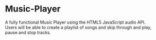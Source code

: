 # Music-Player
A fully functional Music Player using the HTML5 JavaScript audio API. Users will be able to create a playlist of songs and skip through and play, pause and stop tracks.
